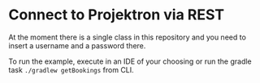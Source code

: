 # Connect to Projektron via REST

At the moment there is a single class in this repository and you need to insert a username and a password there.

To run the example, execute in an IDE of your choosing or run the gradle task `./gradlew getBookings` from CLI.
